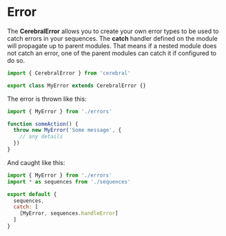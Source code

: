 # Error

The **CerebralError** allows you to create your own error types to be used to catch errors in your sequences. The **catch** handler defined on the module will propagate up to parent modules. That means if a nested module does not catch an error, one of the parent modules can catch it if configured to do so.

```js
import { CerebralError } from 'cerebral'

export class MyError extends CerebralError {}
```

The error is thrown like this:

```js
import { MyError } from './errors'

function someAction() {
  throw new MyError('Some message', {
    // any details
  })
}
```

And caught like this:

```js
import { MyError } from './errors'
import * as sequences from './sequences'

export default {
  sequences,
  catch: [
    [MyError, sequences.handleError]
  ]
}
```
